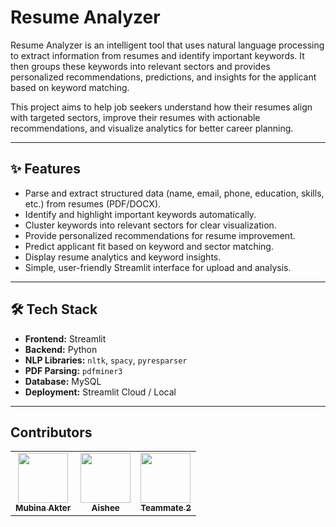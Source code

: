# Resume Analyzer

Resume Analyzer is an intelligent tool that uses natural language processing to extract information from resumes and identify important keywords. It then groups these keywords into relevant sectors and provides personalized recommendations, predictions, and insights for the applicant based on keyword matching.

This project aims to help job seekers understand how their resumes align with targeted sectors, improve their resumes with actionable recommendations, and visualize analytics for better career planning.

---

## ✨ Features

- Parse and extract structured data (name, email, phone, education, skills, etc.) from resumes (PDF/DOCX).
- Identify and highlight important keywords automatically.
- Cluster keywords into relevant sectors for clear visualization.
- Provide personalized recommendations for resume improvement.
- Predict applicant fit based on keyword and sector matching.
- Display resume analytics and keyword insights.
- Simple, user-friendly Streamlit interface for upload and analysis.

---

## 🛠️ Tech Stack

- **Frontend:** Streamlit
- **Backend:** Python
- **NLP Libraries:** `nltk`, `spacy`, `pyresparser`
- **PDF Parsing:** `pdfminer3`
- **Database:** MySQL
- **Deployment:** Streamlit Cloud / Local

---

## Contributors

<table>
  <tr>
    <td align="center">
      <a href="https://github.com/mubinaakter">
        <img src="https://avatars.githubusercontent.com/u/193683660?v=4" width="80px;" alt=""/>
        <br />
        <sub><b>Mubina Akter</b></sub>
      </a>
    </td>
    <td align="center">
      <a href="https://github.com/AisheeD236">
        <img src="https://avatars.githubusercontent.com/u/193918373?v=4" width="80px;" alt=""/>
        <br />
        <sub><b>Aishee</b></sub>
      </a>
    </td>
    <td align="center">
      <a href="https://github.com/teammate2">
        <img src="https://avatars.githubusercontent.com/teammate2" width="80px;" alt=""/>
        <br />
        <sub><b>Teammate 2</b></sub>
      </a>
    </td>
  </tr>
</table>

